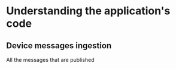 # Understanding the application's code

## Device messages ingestion

All the messages that are published 
